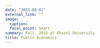 ```yaml
---
date: "2015-08-01"
external_link: ""
image:
  caption: 
  focal_point: Smart
summary: Fall, 2015 at Ghazni University
title: Public Economics
---
```


